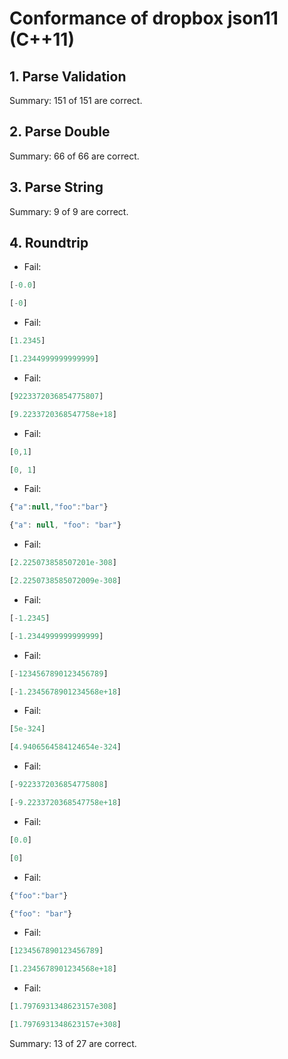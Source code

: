 # Conformance of dropbox json11 (C++11)

## 1. Parse Validation


Summary: 151 of 151 are correct.

## 2. Parse Double


Summary: 66 of 66 are correct.

## 3. Parse String


Summary: 9 of 9 are correct.

## 4. Roundtrip

* Fail:
~~~js
[-0.0]
~~~

~~~js
[-0]
~~~

* Fail:
~~~js
[1.2345]
~~~

~~~js
[1.2344999999999999]
~~~

* Fail:
~~~js
[9223372036854775807]
~~~

~~~js
[9.2233720368547758e+18]
~~~

* Fail:
~~~js
[0,1]
~~~

~~~js
[0, 1]
~~~

* Fail:
~~~js
{"a":null,"foo":"bar"}
~~~

~~~js
{"a": null, "foo": "bar"}
~~~

* Fail:
~~~js
[2.225073858507201e-308]
~~~

~~~js
[2.2250738585072009e-308]
~~~

* Fail:
~~~js
[-1.2345]
~~~

~~~js
[-1.2344999999999999]
~~~

* Fail:
~~~js
[-1234567890123456789]
~~~

~~~js
[-1.2345678901234568e+18]
~~~

* Fail:
~~~js
[5e-324]
~~~

~~~js
[4.9406564584124654e-324]
~~~

* Fail:
~~~js
[-9223372036854775808]
~~~

~~~js
[-9.2233720368547758e+18]
~~~

* Fail:
~~~js
[0.0]
~~~

~~~js
[0]
~~~

* Fail:
~~~js
{"foo":"bar"}
~~~

~~~js
{"foo": "bar"}
~~~

* Fail:
~~~js
[1234567890123456789]
~~~

~~~js
[1.2345678901234568e+18]
~~~

* Fail:
~~~js
[1.7976931348623157e308]
~~~

~~~js
[1.7976931348623157e+308]
~~~


Summary: 13 of 27 are correct.

